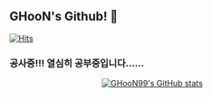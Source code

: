 ## GHooN's Github! 👋 
[![Hits](https://hits.seeyoufarm.com/api/count/incr/badge.svg?url=https%3A%2F%2Fgithub.com%2FGHooN99&count_bg=%233DC8B4&title_bg=%23555555&icon=&icon_color=%23E7E7E7&title=hits&edge_flat=false)](https://hits.seeyoufarm.com)

### 공사중!!! 열심히 공부중입니다......

<div align="center">

[![GHooN99's GitHub stats](https://github-readme-stats.vercel.app/api?username=ghoon99&count_private=true&show_icons=true&theme=dracula)](https://github.com/anuraghazra/github-readme-stats)
</div>

